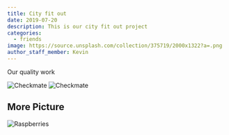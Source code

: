 ```yaml
---
title: City fit out
date: 2019-07-20
description: This is our city fit out project
categories:
  - friends
image: https://source.unsplash.com/collection/375719/2000x1322?a=.png
author_staff_member: Kevin
---
```


Our quality work 

![Checkmate](https://gdurl.com/7NY0)
![Checkmate](https://gdurl.com/iXqT)

## More Picture

![Raspberries](https://gdurl.com/5p7t)
